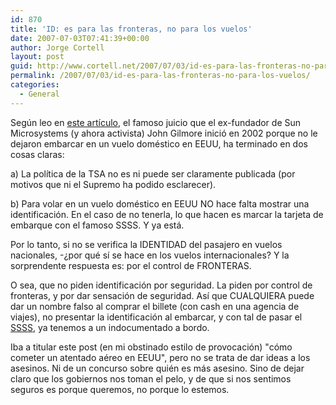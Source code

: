 ```yaml
---
id: 870
title: 'ID: es para las fronteras, no para los vuelos'
date: 2007-07-03T07:41:39+00:00
author: Jorge Cortell
layout: post
guid: http://www.cortell.net/2007/07/03/id-es-para-las-fronteras-no-para-los-vuelos/
permalink: /2007/07/03/id-es-para-las-fronteras-no-para-los-vuelos/
categories:
  - General
---
```

Según leo en <a target="_blank" title="Star-Telegram" href="http://www.star-telegram.com/news/story/155095.html">este artí­culo</a>, el famoso juicio que el ex-fundador de Sun Microsystems (y ahora activista) John Gilmore inició en 2002 porque no le dejaron embarcar en un vuelo doméstico en EEUU, ha terminado en dos cosas claras:

a) La polí­tica de la TSA no es ni puede ser claramente publicada (por motivos que ni el Supremo ha podido esclarecer).

b) Para volar en un vuelo doméstico en EEUU NO hace falta mostrar una identificación. En el caso de no tenerla, lo que hacen es marcar la tarjeta de embarque con el famoso SSSS. Y ya está.

Por lo tanto, si no se verifica la IDENTIDAD del pasajero en vuelos nacionales, -¿por qué sí­ se hace en los vuelos internacionales? Y la sorprendente respuesta es: por el control de FRONTERAS.

O sea, que no piden identificación por seguridad. La piden por control de fronteras, y por dar sensación de seguridad. Así­ que CUALQUIERA puede dar un nombre falso al comprar el billete (con cash en una agencia de viajes), no presentar la identificación al embarcar, y con tal de pasar el <a target="_blank" title="post sobre SSSS" href="http://www.cortell.net/2007/02/18/las-temibles-ssss-me-persiguen-o-consejo-a-terroristas-retrasados/">SSSS</a>, ya tenemos a un indocumentado a bordo.
  
Iba a titular este post (en mi obstinado estilo de provocación) "cómo cometer un atentado aéreo en EEUU", pero no se trata de dar ideas a los asesinos. Ni de un concurso sobre quién es más asesino. Sino de dejar claro que los gobiernos nos toman el pelo, y de que si nos sentimos seguros es porque queremos, no porque lo estemos.